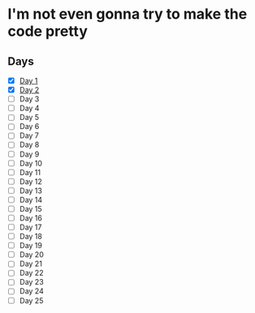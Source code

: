 # I'm not even gonna try to make the code pretty

## Days
- [x] [Day 1](https://github.com/KamilZielinski/aoc2023/blob/master/src/main/java/org/example/day1/Main.java)
- [x] [Day 2](https://github.com/KamilZielinski/aoc2023/blob/master/src/main/java/org/example/day2/Main.java)
- [ ] Day 3
- [ ] Day 4
- [ ] Day 5
- [ ] Day 6
- [ ] Day 7
- [ ] Day 8
- [ ] Day 9
- [ ] Day 10
- [ ] Day 11
- [ ] Day 12
- [ ] Day 13
- [ ] Day 14
- [ ] Day 15
- [ ] Day 16
- [ ] Day 17
- [ ] Day 18
- [ ] Day 19
- [ ] Day 20
- [ ] Day 21
- [ ] Day 22
- [ ] Day 23
- [ ] Day 24
- [ ] Day 25

